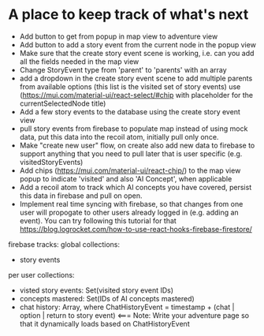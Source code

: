 # A place to keep track of what's next

- Add button to get from popup in map view to adventure view
- Add button to add a story event from the current node in the popup view 
- Make sure that the create story event scene is working, i.e. can you add all the fields needed in the map view
- Change StoryEvent type from 'parent' to 'parents' with an array
- add a dropdown in the create story event scene to add multiple parents from available options (this list is the visited set of story events) use (https://mui.com/material-ui/react-select/#chip with placeholder for the currentSelectedNode title)
- Add a few story events to the database using the create story event view
- pull story events from firebase to populate map instead of using mock data, put this data into the recoil atom, initially pull only once. 
- Make "create new user" flow, on create also add new data to firebase to support anything that you need to pull later that is user specific (e.g. visitedStoryEvents)
- Add chips (https://mui.com/material-ui/react-chip/) to the map view popup to indicate 'visited' and also 'AI Concept', when applicable 
- Add a recoil atom to track which AI concepts you have covered, persist this data in firebase and pull on open. 
- Implement real time syncing with firebase, so that changes from one user will propogate to other users already logged in (e.g. adding an event). You can try following this tutorial for that https://blog.logrocket.com/how-to-use-react-hooks-firebase-firestore/


firebase tracks:
global collections:
- story events

per user collections:
- visted story events: Set(visited story event IDs)
- concepts mastered: Set(IDs of AI concepts mastered)
- chat history: Array<ChatHistoryEvent>, where ChatHistoryEvent =  timestamp + (chat | option | return to story event) <=== Note: Write your adventure page so that it dynamically loads based on ChatHistoryEvent